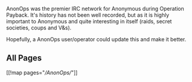 AnonOps was the premier IRC network for Anonymous during Operation Payback. It's history has not been well recorded, but as it is highly important to Anonymous and quite interesting in itself (raids, secret societies, coups and V&s).

Hopefully, a AnonOps user/operator could update this and make it better.

## All Pages

[[!map pages="*/AnonOps/*"]]